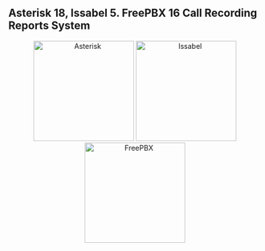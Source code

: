 ## Asterisk 18, Issabel 5. FreePBX 16 Call Recording Reports System
<p align="center">
  <img width="200" src="https://upload.wikimedia.org/wikipedia/commons/thumb/2/20/Asterisk_logo.svg/1280px-Asterisk_logo.svg.png" alt="Asterisk">
  <img width="200" src="https://www.issabel.ir/logos/large_issabel-iogo-90.png" alt="Issabel">
  <img width="200" src="https://www.freepbx.org/wp-content/uploads/Sangoma_FreePBX_Logo_RGB_hori-pos-e1588854523908.png" alt="FreePBX">
</p>
